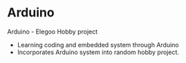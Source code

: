 # Arduino
Arduino - Elegoo Hobby project
- Learning coding and embedded system through Arduino 
- Incorporates Arduino system into random hobby project.

